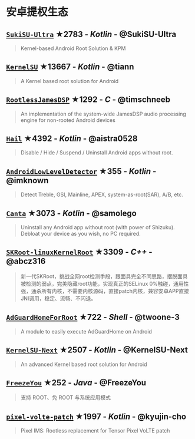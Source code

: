 # 安卓提权生态

## [`SukiSU-Ultra`](https://github.com/SukiSU-Ultra/SukiSU-Ultra) ★2783 - _Kotlin_ - @SukiSU-Ultra
> Kernel-based Android Root Solution & KPM

## [`KernelSU`](https://github.com/tiann/KernelSU) ★13667 - _Kotlin_ - @tiann
> A Kernel based root solution for Android

## [`RootlessJamesDSP`](https://github.com/timschneeb/RootlessJamesDSP) ★1292 - _C_ - @timschneeb
> An implementation of the system-wide JamesDSP audio processing engine for non-rooted Android devices

## [`Hail`](https://github.com/aistra0528/Hail) ★4392 - _Kotlin_ - @aistra0528
> Disable / Hide / Suspend / Uninstall Android apps without root.

## [`AndroidLowLevelDetector`](https://github.com/imknown/AndroidLowLevelDetector) ★355 - _Kotlin_ - @imknown
> Detect Treble, GSI, Mainline, APEX, system-as-root(SAR), A/B, etc.

## [`Canta`](https://github.com/samolego/Canta) ★3073 - _Kotlin_ - @samolego
> Uninstall any Android app without root (with power of Shizuku). Debloat your device as you wish, no PC required.

## [`SKRoot-linuxKernelRoot`](https://github.com/abcz316/SKRoot-linuxKernelRoot) ★3309 - _C++_ - @abcz316
> 新一代SKRoot，挑战全网root检测手段，跟面具完全不同思路，摆脱面具被检测的弱点，完美隐藏root功能，实现真正的SELinux 0%触碰，通用性强，通杀所有内核，不需要内核源码，直接patch内核，兼容安卓APP直接JNI调用，稳定、流畅、不闪退。

## [`AdGuardHomeForRoot`](https://github.com/twoone-3/AdGuardHomeForRoot) ★722 - _Shell_ - @twoone-3
> A module to easily execute AdGuardHome on Android

## [`KernelSU-Next`](https://github.com/KernelSU-Next/KernelSU-Next) ★2507 - _Kotlin_ - @KernelSU-Next
> An advanced Kernel based root solution for Android

## [`FreezeYou`](https://github.com/FreezeYou/FreezeYou) ★252 - _Java_ - @FreezeYou
> 支持 ROOT、免 ROOT 与系统应用模式

## [`pixel-volte-patch`](https://github.com/kyujin-cho/pixel-volte-patch) ★1997 - _Kotlin_ - @kyujin-cho
> Pixel IMS: Rootless replacement for Tensor Pixel VoLTE patch

